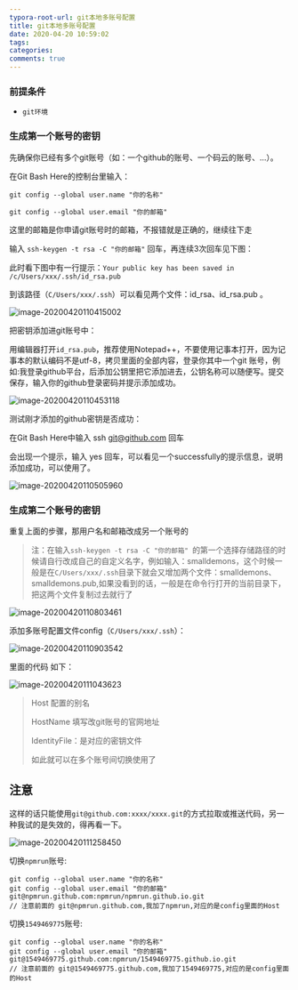 ```yaml
---
typora-root-url: git本地多账号配置
title: git本地多账号配置
date: 2020-04-20 10:59:02
tags:
categories: 
comments: true
---
```




### 前提条件

* `git环境`

<!--more-->

### 生成第一个账号的密钥

先确保你已经有多个git账号（如：一个github的账号、一个码云的账号、...）。

在Git Bash Here的控制台里输入：

`git config --global user.name "你的名称"  `

`git config --global user.email "你的邮箱"  `

这里的邮箱是你申请git账号时的邮箱，不报错就是正确的，继续往下走

输入 `ssh-keygen -t rsa -C "你的邮箱"`  回车，再连续3次回车见下图：

此时看下图中有一行提示：`Your public key has been saved in /c/Users/xxx/.ssh/id_rsa.pub`

到该路径（`C/Users/xxx/.ssh`）可以看见两个文件：id_rsa、id_rsa.pub 。

![image-20200420110415002](/images/image-20200420110415002.png)

把密钥添加进git账号中：

用编辑器打开`id_rsa.pub`，推荐使用Notepad++，不要使用记事本打开，因为记事本的默认编码不是utf-8，拷贝里面的全部内容，登录你其中一个git 账号，例如:我登录github平台，后添加公钥里把它添加进去，公钥名称可以随便写。提交保存，输入你的github登录密码并提示添加成功。

![image-20200420110453118](/images/image-20200420110453118.png)

测试刚才添加的github密钥是否成功：

在Git Bash Here中输入 ssh git@github.com  回车

会出现一个提示，输入 yes 回车，可以看见一个successfully的提示信息，说明添加成功，可以使用了。

![image-20200420110505960](/images/image-20200420110505960.png)

### 生成第二个账号的密钥

重复上面的步骤，那用户名和邮箱改成另一个账号的

> 注：在输入`ssh-keygen -t rsa -C "你的邮箱" `的第一个选择存储路径的时候请自行改成自己的自定义名字，例如输入：smalldemons，这个时候一般是在`C/Users/xxx/.ssh`目录下就会又增加两个文件：smalldemons、smalldemons.pub,如果没看到的话，一般是在命令行打开的当前目录下，把这两个文件复制过去就行了

![image-20200420110803461](/images/image-20200420110803461.png)

添加多账号配置文件config（`C/Users/xxx/.ssh`）：

![image-20200420110903542](/images/image-20200420110903542.png)

里面的代码 如下：

![image-20200420111043623](/images/image-20200420111043623.png)

> Host 配置的别名
>
> HostName  填写改git账号的官网地址
>
> IdentityFile：是对应的密钥文件
>
> 如此就可以在多个账号间切换使用了



## 注意

这样的话只能使用`git@github.com:xxxx/xxxx.git`的方式拉取或推送代码，另一种我试的是失效的，得再看一下。

![image-20200420111258450](/images/image-20200420111258450.png)

切换`npmrun`账号:

```
git config --global user.name "你的名称" 
git config --global user.email "你的邮箱" 
git@npmrun.github.com:npmrun/npmrun.github.io.git
// 注意前面的 git@npmrun.github.com,我加了npmrun,对应的是config里面的Host
```

切换`1549469775`账号:

```
git config --global user.name "你的名称" 
git config --global user.email "你的邮箱" 
git@1549469775.github.com:npmrun/1549469775.github.io.git
// 注意前面的 git@1549469775.github.com,我加了1549469775,对应的是config里面的Host
```

